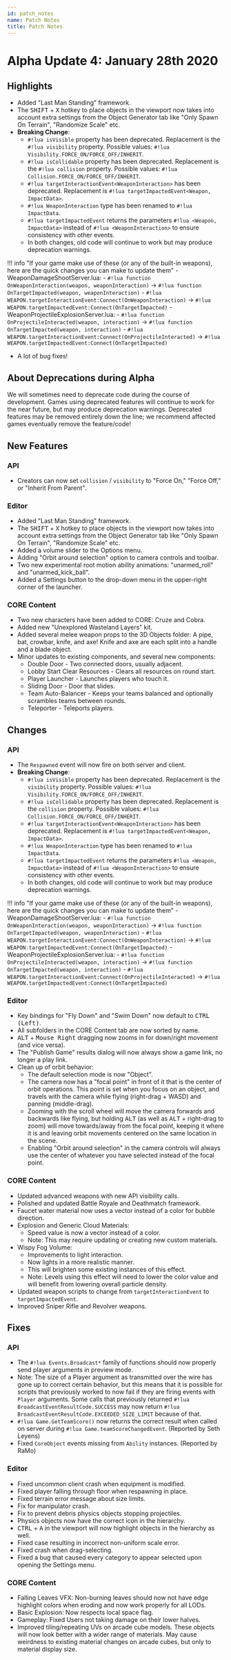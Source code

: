 ```yaml
---
id: patch_notes
name: Patch Notes
title: Patch Notes
---
```


# Alpha Update 4: January 28th 2020

## Highlights

- Added "Last Man Standing" framework.
- The <kbd>SHIFT</kbd> + <kbd>X</kbd> hotkey to place objects in the viewport now takes into account extra settings from the Object Generator tab like "Only Spawn On Terrain", "Randomize Scale" etc.
- **Breaking Change**:
    - `#!lua isVisible` property has been deprecated. Replacement is the `#!lua visibility` property. Possible values: `#!lua Visibility.FORCE_ON/FORCE_OFF/INHERIT`.
    - `#!lua isCollidable` property has been deprecated. Replacement is the `#!lua collision` property. Possible values: `#!lua Collision.FORCE_ON/FORCE_OFF/INHERIT`.
    - `#!lua targetInteractionEvent<WeaponInteraction>` has been deprecated. Replacement is `#!lua targetImpactedEvent<Weapon, ImpactData>`.
    - `#!lua WeaponInteraction` type has been renamed to `#!lua ImpactData`.
    - `#!lua targetImpactedEvent` returns the parameters `#!lua <Weapon, ImpactData>` instead of `#!lua <WeaponInteraction>` to ensure consistency with other events.
    - In both changes, old code will continue to work but may produce deprecation warnings.

!!! info "If your game make use of these (or any of the built-in weapons), here are the quick changes you can make to update them"
        - WeaponDamageShootServer.lua:
            - `#!lua function OnWeaponInteraction(weapon, weaponInteraction)` -> `#!lua function OnTargetImpacted(weapon, weaponInteraction)`
            - `#!lua WEAPON.targetInteractionEvent:Connect(OnWeaponInteraction)` -> `#!lua WEAPON.targetImpactedEvent:Connect(OnTargetImpacted)`
        - WeaponProjectileExplosionServer.lua:
            - `#!lua function OnProjectileInteracted(weapon, interaction)` -> `#!lua function OnTargetImpacted(weapon, interaction)`
            - `#!lua WEAPON.targetInteractionEvent:Connect(OnProjectileInteracted)` -> `#!lua WEAPON.targetImpactedEvent:Connect(OnTargetImpacted)`
- A lot of bug fixes!

## About Deprecations during Alpha

We will sometimes need to deprecate code during the course of development.
Games using deprecated features will continue to work for the near future, but may produce deprecation warnings. Deprecated features may be removed entirely down the line; we recommend affected games eventually remove the feature/code!

## New Features

### API

- Creators can now set `collision` / `visibility` to "Force On," "Force Off," or "Inherit From Parent".

### Editor

- Added "Last Man Standing" framework.
- The <kbd>SHIFT</kbd> + <kbd>X</kbd> hotkey to place objects in the viewport now takes into account extra settings from the Object Generator tab like "Only Spawn On Terrain", "Randomize Scale" etc.
- Added a volume slider to the Options menu.
- Adding "Orbit around selection" option to camera controls and toolbar.
- Two new experimental root motion ability animations: "unarmed_roll" and "unarmed_kick_ball".
- Added a Settings button to the drop-down menu in the upper-right corner of the launcher.

### CORE Content

- Two new characters have been added to CORE: Cruze and Cobra.
- Added new "Unexplored Wasteland Layers" kit.
- Added several melee weapon props to the 3D Objects folder: A pipe, bat, crowbar, knife, and axe! Knife and axe are each split into a handle and a blade object.
- Minor updates to existing components, and several new components:
    - Double Door - Two connected doors, usually adjacent.
    - Lobby Start Clear Resources - Clears all resources on round start.
    - Player Launcher - Launches players who touch it.
    - Sliding Door - Door that slides.
    - Team Auto-Balancer - Keeps your teams balanced and optionally scrambles teams between rounds.
    - Teleporter - Teleports players.

## Changes

### API

- The `Respawned` event will now fire on both server and client.
- **Breaking Change**:
    - `#!lua isVisible` property has been deprecated. Replacement is the `visibility` property. Possible values: `#!lua Visibility.FORCE_ON/FORCE_OFF/INHERIT`.
    - `#!lua isCollidable` property has been deprecated. Replacement is the `collision` property. Possible values: `#!lua Collision.FORCE_ON/FORCE_OFF/INHERIT`.
    - `#!lua targetInteractionEvent<WeaponInteraction>` has been deprecated. Replacement is `#!lua targetImpactedEvent<Weapon, ImpactData>`.
    - `#!lua WeaponInteraction` type has been renamed to `#!lua ImpactData`.
    - `#!lua targetImpactedEvent` returns the parameters `#!lua <Weapon, ImpactData>` instead of `#!lua <WeaponInteraction>` to ensure consistency with other events.
    - In both changes, old code will continue to work but may produce deprecation warnings.

!!! info "If your game make use of these (or any of the built-in weapons), here are the quick changes you can make to update them"
        - WeaponDamageShootServer.lua:
            - `#!lua function OnWeaponInteraction(weapon, weaponInteraction)` -> `#!lua function OnTargetImpacted(weapon, weaponInteraction)`
            - `#!lua WEAPON.targetInteractionEvent:Connect(OnWeaponInteraction)` -> `#!lua WEAPON.targetImpactedEvent:Connect(OnTargetImpacted)`
        - WeaponProjectileExplosionServer.lua:
            - `#!lua function OnProjectileInteracted(weapon, interaction)` -> `#!lua function OnTargetImpacted(weapon, interaction)`
            - `#!lua WEAPON.targetInteractionEvent:Connect(OnProjectileInteracted)` -> `#!lua WEAPON.targetImpactedEvent:Connect(OnTargetImpacted)`

### Editor

- Key bindings for "Fly Down" and "Swim Down" now default to <kbd>CTRL (Left)</kbd>.
- All subfolders in the CORE Content tab are now sorted by name.
- <kbd>ALT</kbd> + <kbd>Mouse Right</kbd> dragging now zooms in for down/right movement (and vice versa).
- The "Publish Game" results dialog will now always show a game link, no longer a play link.
- Clean up of orbit behavior:
    - The default selection mode is now "Object".
    - The camera now has a "focal point" in front of it that is the center of orbit operations. This point is set when you focus on an object, and travels with the camera while flying (right-drag + WASD) and panning (middle-drag).
    - Zooming with the scroll wheel will move the camera forwards and backwards like flying, but holding <kbd>ALT</kbd> (as well as <kbd>ALT</kbd> + right-drag to zoom) will move towards/away from the focal point, keeping it where it is and leaving orbit movements centered on the same location in the scene.
    - Enabling "Orbit around selection" in the camera controls will always use the center of whatever you have selected instead of the focal point.

### CORE Content

- Updated advanced weapons with new API visibility calls.
- Polished and updated Battle Royale and Deathmatch framework.
- Faucet water material now uses a vector instead of a color for bubble direction.
- Explosion and Generic Cloud Materials:
    - Speed value is now a vector instead of a color.
    - Note: This may require updating or creating new custom materials.
- Wispy Fog Volume:
    - Improvements to light interaction.
    - Now lights in a more realistic manner.
    - This will brighten some existing instances of this effect.
    - Note: Levels using this effect will need to lower the color value and will benefit from lowering overall particle density.
- Updated weapon scripts to change from `targetInteractionEvent` to `targetImpactedEvent`.
- Improved Sniper Rifle and Revolver weapons.

## Fixes

### API

- The `#!lua Events.Broadcast*` family of functions should now properly send player arguments in preview mode.
- Note: The size of a Player argument as transmitted over the wire has gone up to correct certain behavior, but this means that it is possible for scripts that previously worked to now fail if they are firing events with `Player` arguments. Some calls that previously returned `#!lua BroadcastEventResultCode.SUCCESS` may now return `#!lua BroadcastEventResultCode.EXCEEDED_SIZE_LIMIT` because of that.
- `#!lua Game.GetTeamScore()` now returns the correct result when called on server during `#!lua Game.teamScoreChangedEvent`. (Reported by Seth Leyens)
- Fixed `CoreObject` events missing from `Ability` instances. (Reported by RaMo)

### Editor

- Fixed uncommon client crash when equipment is modified.
- Fixed player falling through floor when respawning in place.
- Fixed terrain error message about size limits.
- Fix for manipulator crash.
- Fix to prevent debris physics objects stopping projectiles.
- Physics objects now have the correct icon in the hierarchy.
- <kbd>CTRL</kbd> + <kbd>A</kbd> in the viewport will now highlight objects in the hierarchy as well.
- Fixed case resulting in incorrect non-uniform scale error.
- Fixed crash when drag-selecting.
- Fixed a bug that caused every category to appear selected upon opening the Settings menu.

### CORE Content

- Falling Leaves VFX: Non-burning leaves should now not have edge highlight colors when eroding and now work properly for all LODs.
- Basic Explosion: Now respects local space flag.
- Gameplay: Fixed Users not taking damage on their lower halves.
- Improved tiling/repeating UVs on arcade cube models. These objects will now look better with a wider range of materials. May cause weirdness to existing material changes on arcade cubes, but only to material display size.